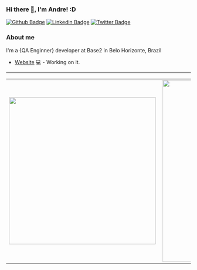 ### Hi there 👋, I'm Andre! :D

[![Github Badge](https://img.shields.io/badge/-Github-000?style=flat-square&logo=Github&logoColor=white&link=https://github.com/andremoreira1)](https://github.com/andremoreira1)
[![Linkedin Badge](https://img.shields.io/badge/-LinkedIn-blue?style=flat-square&logo=Linkedin&logoColor=white&link=https://www.linkedin.com/in/andremoreira1/)](https://www.linkedin.com/in/andremoreira1/)
[![Twitter Badge](https://img.shields.io/badge/-Twitter-1ca0f1?style=flat-square&labelColor=1ca0f1&logo=twitter&logoColor=white&link=https://twitter.com/andremoreira1)](https://twitter.com/andremoreira1)


### About me
I'm a {QA Enginner} developer at Base2 in Belo Horizonte, Brazil

- [Website](https://andremoreira.dev/) 💻 - Working on it.


---




<center>
<table>
  <tr>
      <td><img width="400px" align="left" src="https://github-readme-stats.vercel.app/api/top-langs/?username=andremoreira1&hide=html&layout=compact" /></td>
      <td><img width="495px" align="left" src="https://github-readme-stats.vercel.app/api?username=andremoreira1&theme=default" /></td>
  </tr>   
</table>
</center>
